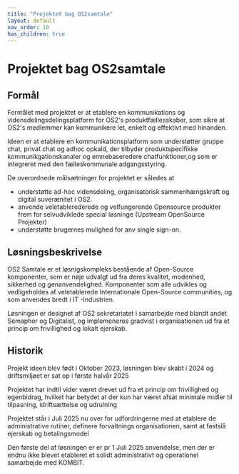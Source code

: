 ```yaml
---
title: "Projektet bag OS2samtale"
layout: default 
nav_order: 10
has_children: true
---
```

# Projektet bag OS2samtale


## Formål
Formålet med projektet er at etablere en kommunikations og vidensdelingsdelingsplatform for OS2's produktfællesskaber, som sikre at OS2's medlemmer kan kommunikere let, enkelt og effektivt med hinanden.

Ideen er at etablere en kommunikationsplatform som understøtter gruppe chat, privat chat og adhoc opkald, der tilbyder produktspecifikke kommunikgationskanaler og emnebaseredere chatfunktioner,og som er integreret med den fælleskommunale adgangsstyring.

De overordnede målsætninger for projektet er således at 
* understøtte ad-hoc vidensdeling, organisatorisk sammenhængskraft og digital suverænitet i OS2.
* anvende veletablerederede og velfungerende Opensource produkter  frem for selvudviklede special løsninge (Upstream OpenSource Projekter)
* understøtte brugernes mulighed for anv single sign-on.


## Løsningsbeskrivelse
OS2 Samtale er et løsnigskompleks bestående af Open-Source komponenter, som er nøje udvalgt ud fra deres kvalitet, modenhed, sikkerhed og genanvendelighed. 
Komponenter som alle udvikles og vedligeholdes af veletablerede Internationale Open-Source communities, og som anvendes bredt i IT -Industrien.

Løsningen er designet af OS2 sekretariatet i samarbejde med blandt andet Semaphor og Digitalist, og implemeneres gradvist i organisationen ud fra et princip om frivillighed og lokalt ejerskab.

## Historik
Projekt ideen blev født i Oktober 2023, løsningen blev skabt i 2024 og driftsmiljøet er sat op i første halvår 2025 

Projektet har indtil vider været drevet ud fra et princip om frivillighed og egenbidrag, hvilket har betydet at der kun har været afsat minimale midler til tilpasning, idriftsættelse og udrulning

Projektet står i Juli 2025  nu over for udfordringerne med at etablere de administrative rutiner, definere forvaltnings organisationen, samt at fastslå ejerskab og betalingsmodel  

Den første del af løsningen er er pr 1 Juli 2025 anvendelse, men der er endnu ikke blevet etableret et solidt administrativt og operationel samarbejde med KOMBIT. 